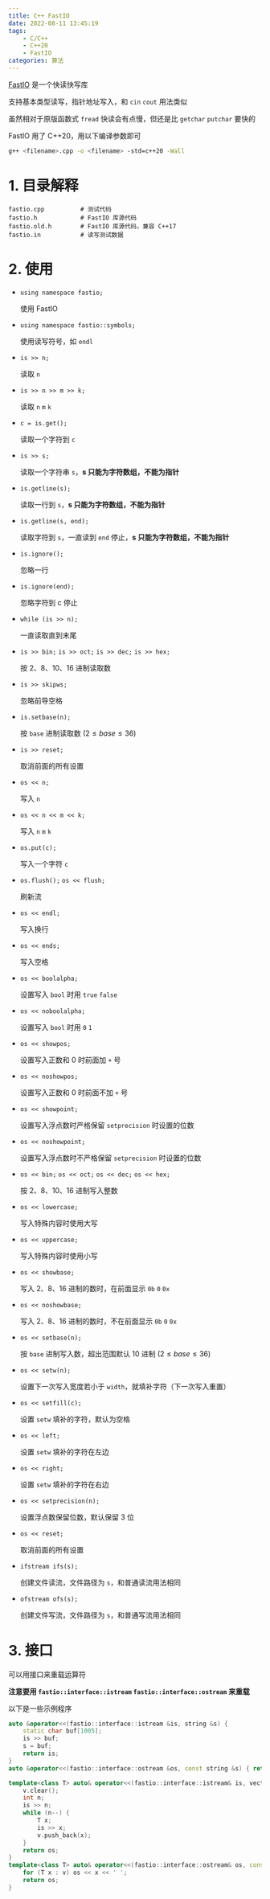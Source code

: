 ```yaml
---
title: C++ FastIO
date: 2022-08-11 13:45:19
tags:
    - C/C++
    - C++20
    - FastIO
categories: 算法
---
```


[FastIO](https://github.com/argvchs/fastio) 是一个快读快写库

支持基本类型读写，指针地址写入，和 `cin` `cout` 用法类似

<!-- more -->

虽然相对于原版函数式 `fread` 快读会有点慢，但还是比 `getchar` `putchar` 要快的

FastIO 用了 C++20，用以下编译参数即可

```bash
g++ <filename>.cpp -o <filename> -std=c++20 -Wall
```

# 1. 目录解释

```
fastio.cpp          # 测试代码
fastio.h            # FastIO 库源代码
fastio.old.h        # FastIO 库源代码，兼容 C++17
fastio.in           # 读写测试数据
```

# 2. 使用

-   `using namespace fastio;`

    使用 FastIO

-   `using namespace fastio::symbols;`

    使用读写符号，如 `endl`

-   `is >> n;`

    读取 `n`

-   `is >> n >> m >> k;`

    读取 `n` `m` `k`

-   `c = is.get();`

    读取一个字符到 `c`

-   `is >> s;`

    读取一个字符串 `s`，**s 只能为字符数组，不能为指针**

-   `is.getline(s);`

    读取一行到 `s`，**s 只能为字符数组，不能为指针**

-   `is.getline(s, end);`

    读取字符到 `s`，一直读到 `end` 停止，**s 只能为字符数组，不能为指针**

-   `is.ignore();`

    忽略一行

-   `is.ignore(end);`

    忽略字符到 c 停止

-   `while (is >> n);`

    一直读取直到末尾

-   `is >> bin;` `is >> oct;` `is >> dec;` `is >> hex;`

    按 2、8、10、16 进制读取数

-   `is >> skipws;`

    忽略前导空格

-   `is.setbase(n);`

    按 `base` 进制读取数 $(2 \le base \le 36)$

-   `is >> reset;`

    取消前面的所有设置

-   `os << n;`

    写入 `n`

-   `os << n << m << k;`

    写入 `n` `m` `k`

-   `os.put(c);`

    写入一个字符 `c`

-   `os.flush();` `os << flush;`

    刷新流

-   `os << endl;`

    写入换行

-   `os << ends;`

    写入空格

-   `os << boolalpha;`

    设置写入 `bool` 时用 `true` `false`

-   `os << noboolalpha;`

    设置写入 `bool` 时用 `0` `1`

-   `os << showpos;`

    设置写入正数和 0 时前面加 `+` 号

-   `os << noshowpos;`

    设置写入正数和 0 时前面不加 `+` 号

-   `os << showpoint;`

    设置写入浮点数时严格保留 `setprecision` 时设置的位数

-   `os << noshowpoint;`

    设置写入浮点数时不严格保留 `setprecision` 时设置的位数

-   `os << bin;` `os << oct;` `os << dec;` `os << hex;`

    按 2、8、10、16 进制写入整数

-   `os << lowercase;`

    写入特殊内容时使用大写

-   `os << uppercase;`

    写入特殊内容时使用小写

-   `os << showbase;`

    写入 2、8、16 进制的数时，在前面显示 `0b` `0` `0x`

-   `os << noshowbase;`

    写入 2、8、16 进制的数时，不在前面显示 `0b` `0` `0x`

-   `os << setbase(n);`

    按 `base` 进制写入数，超出范围默认 10 进制 $(2 \le base \le 36)$

-   `os << setw(n);`

    设置下一次写入宽度若小于 `width`，就填补字符（下一次写入重置）

-   `os << setfill(c);`

    设置 `setw` 填补的字符，默认为空格

-   `os << left;`

    设置 `setw` 填补的字符在左边

-   `os << right;`

    设置 `setw` 填补的字符在右边

-   `os << setprecision(n);`

    设置浮点数保留位数，默认保留 3 位

-   `os << reset;`

    取消前面的所有设置

-   `ifstream ifs(s);`

    创建文件读流，文件路径为 `s`，和普通读流用法相同

-   `ofstream ofs(s);`

    创建文件写流，文件路径为 `s`，和普通写流用法相同

# 3. 接口

可以用接口来重载运算符

**注意要用 `fastio::interface::istream` `fastio::interface::ostream` 来重载**

以下是一些示例程序

```cpp
auto &operator<<(fastio::interface::istream &is, string &s) {
    static char buf[1005];
    is >> buf;
    s = buf;
    return is;
}
auto &operator<<(fastio::interface::ostream &os, const string &s) { return os << s.c_str(); }
```

```cpp
template<class T> auto& operator<<(fastio::interface::istream& is, vector<T>& v) {
    v.clear();
    int n;
    is >> n;
    while (n--) {
        T x;
        is >> x;
        v.push_back(x);
    }
    return os;
}
template<class T> auto& operator<<(fastio::interface::ostream& os, const vector<T> &v) {
    for (T x : v) os << x << ' ';
    return os;
}
```
